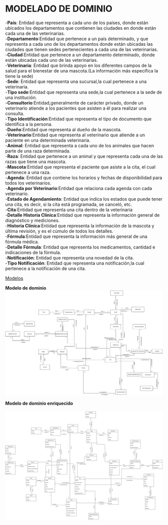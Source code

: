 # MODELADO DE DOMINIO

-**País**: Entidad que representa a cada uno de los países, donde están ubicados los departamentos que contienen las ciudades en donde están cada una de las veterinarias.
<br>
-**Departamento**:Entidad que pertenece a un país determinado, y que representa a cada uno de los departamentos donde están ubicadas las ciudades que tienen sedes pertenecientes a cada una de las veterinarias.
<br>
-**Ciudad**:Entidad que pertenece a un departamento determinado, donde están ubicadas cada uno de las veterinarias.
<br>
-**Veterinaria**: Entidad que brinda apoyo en los diferentes campos de la salud para el bienestar de una mascota.(La información más específica la tiene la sede)
<br>
-**Sede**: Entidad que representa una sucursal,la cual pertenece a una veterinaria.
<br>
-**Tipo sede**:Entidad que representa una sede,la cual pertenece a la sede de una institución.
<br>
-**Consultorio**:Entidad,generalmente de carácter privado, donde un veterinario atiende a los pacientes que asisten a él para realizar una consulta.
<br>
-**Tipo Identificación**:Entidad que representa el tipo de documento que identifica a la persona.
<br>
-**Dueño**:Entidad que representa al dueño de la mascota.
<br>
-**Veterinario**:Entidad que representa al veterinario que atiende a un paciente en una determinada veterinaria.
<br>
-**Animal**: Entidad que representa a cada uno de los animales que hacen parte de una raza determinada.
<br>
-**Raza**: Entidad que pertenece a un animal y que representa cada una de las razas que tiene una mascota.
<br>
-**Mascota**:Entidad que representa el paciente que asiste a la cita, el cual pertenece a una raza.
<br>
-**Agenda**: Entidad que contiene los horarios y fechas de disponibilidad para todos los veterinarios.
<br>
-**Agenda por Veterinario**:Entidad que relaciona cada agenda con cada veterinario.
<br>
-**Estado de Agendamiento**: Entidad que indica los estados que puede tener una cita, es decir, si la cita está programada, se canceló, etc.
<br>
-**Cita**:Entidad que representa una cita dentro de la veterinaria
<br>
-**Detalle Historia Clínica**:Entidad que representa la información general de diagnóstico y mediciones.
<br>
-**Historia Clínica**:Entidad que representa la información de la mascota y última revisión, y es el cúmulo de todos los detalles.
<br>
-**Fórmula**:Entidad que representa la información más general de una fórmula médica.
<br>
-**Detalle Fórmula**: Entidad que representa los medicamentos, cantidad e indicaciones de la fórmula.
<br>
-**Notificación**: Entidad que representa una novedad de la cita.
<br>
-**Tipo Notificación**: Entidad que representa una notificación,la cual pertenece a la notificación de una cita.


[Modelos](https://app.diagrams.net/#G1biPMACpC6PVnlxnaMcAy8FE57Oh2dilD)

**Modelo de dominio** 
	<br>
	<img src="Images\Modelo-Dominio/ModeloDominio.png" alt="Modelo Dominio" width="500">

**Modelo de dominio enriquecido** 	
	<br>
	<img src="Images\Modelo-Dominio/ModeloDominioEnriquecido.png" alt="Modelo Dominio Enriquecido" width="500">
